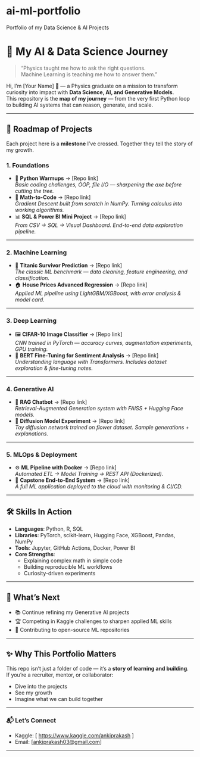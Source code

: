 # ai-ml-portfolio
Portfolio of my Data Science &amp; AI Projects
# 🌌 My AI & Data Science Journey  

> “Physics taught me how to ask the right questions.  
> Machine Learning is teaching me how to answer them.”  

Hi, I’m [Your Name] 👋 — a Physics graduate on a mission to transform curiosity into impact with **Data Science, AI, and Generative Models**.  
This repository is the **map of my journey** — from the very first Python loop to building AI systems that can reason, generate, and scale.  

---

## 🧭 Roadmap of Projects  

Each project here is a **milestone** I’ve crossed. Together they tell the story of my growth.  

### 1. Foundations  
- 🐍 **Python Warmups** → [Repo link]  
  *Basic coding challenges, OOP, file I/O — sharpening the axe before cutting the tree.*  
- 🔢 **Math-to-Code** → [Repo link]  
  *Gradient Descent built from scratch in NumPy. Turning calculus into working algorithms.*  
- 📊 **SQL & Power BI Mini Project** → [Repo link]  
  *From CSV → SQL → Visual Dashboard. End-to-end data exploration pipeline.*  

---

### 2. Machine Learning  
- 🚢 **Titanic Survivor Prediction** → [Repo link]  
  *The classic ML benchmark — data cleaning, feature engineering, and classification.*  
- 🏠 **House Prices Advanced Regression** → [Repo link]  
  *Applied ML pipeline using LightGBM/XGBoost, with error analysis & model card.*  

---

### 3. Deep Learning  
- 🖼 **CIFAR-10 Image Classifier** → [Repo link]  
  *CNN trained in PyTorch — accuracy curves, augmentation experiments, GPU training.*  
- 💬 **BERT Fine-Tuning for Sentiment Analysis** → [Repo link]  
  *Understanding language with Transformers. Includes dataset exploration & fine-tuning notes.*  

---

### 4. Generative AI  
- 🤖 **RAG Chatbot** → [Repo link]  
  *Retrieval-Augmented Generation system with FAISS + Hugging Face models.*  
- 🎨 **Diffusion Model Experiment** → [Repo link]  
  *Toy diffusion network trained on flower dataset. Sample generations + explanations.*  

---

### 5. MLOps & Deployment  
- ⚙️ **ML Pipeline with Docker** → [Repo link]  
  *Automated ETL → Model Training → REST API (Dockerized).*  
- 🚀 **Capstone End-to-End System** → [Repo link]  
  *A full ML application deployed to the cloud with monitoring & CI/CD.*  

---

## 🛠 Skills In Action  
- **Languages**: Python, R, SQL  
- **Libraries**: PyTorch, scikit-learn, Hugging Face, XGBoost, Pandas, NumPy  
- **Tools**: Jupyter, GitHub Actions, Docker, Power BI  
- **Core Strengths**:  
  - Explaining complex math in simple code  
  - Building reproducible ML workflows  
  - Curiosity-driven experiments  

---

## 🌱 What’s Next  
- 📚 Continue refining my Generative AI projects  
- 🏆 Competing in Kaggle challenges to sharpen applied ML skills  
- 🔗 Contributing to open-source ML repositories  

---

## ✨ Why This Portfolio Matters  
This repo isn’t just a folder of code — it’s a **story of learning and building**.  
If you’re a recruiter, mentor, or collaborator:  
- Dive into the projects  
- See my growth  
- Imagine what we can build together  

---

### 📬 Let’s Connect  
- Kaggle: [ https://www.kaggle.com/ankiprakash ]  
- Email: [ankiprakash03@gmail.com]  

---
